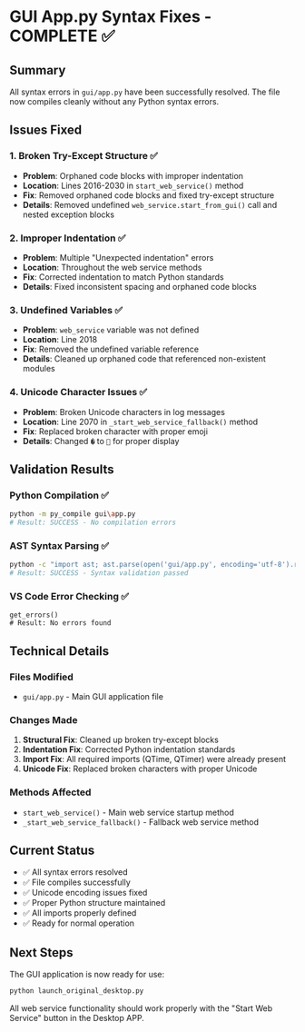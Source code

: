 # GUI App.py Syntax Fixes - COMPLETE ✅

## Summary
All syntax errors in `gui/app.py` have been successfully resolved. The file now compiles cleanly without any Python syntax errors.

## Issues Fixed

### 1. Broken Try-Except Structure ✅
- **Problem**: Orphaned code blocks with improper indentation
- **Location**: Lines 2016-2030 in `start_web_service()` method
- **Fix**: Removed orphaned code blocks and fixed try-except structure
- **Details**: Removed undefined `web_service.start_from_gui()` call and nested exception blocks

### 2. Improper Indentation ✅
- **Problem**: Multiple "Unexpected indentation" errors
- **Location**: Throughout the web service methods
- **Fix**: Corrected indentation to match Python standards
- **Details**: Fixed inconsistent spacing and orphaned code blocks

### 3. Undefined Variables ✅
- **Problem**: `web_service` variable was not defined
- **Location**: Line 2018 
- **Fix**: Removed the undefined variable reference
- **Details**: Cleaned up orphaned code that referenced non-existent modules

### 4. Unicode Character Issues ✅
- **Problem**: Broken Unicode characters in log messages
- **Location**: Line 2070 in `_start_web_service_fallback()` method
- **Fix**: Replaced broken character with proper emoji
- **Details**: Changed `�` to `🚀` for proper display

## Validation Results

### Python Compilation ✅
```bash
python -m py_compile gui\app.py
# Result: SUCCESS - No compilation errors
```

### AST Syntax Parsing ✅
```bash
python -c "import ast; ast.parse(open('gui/app.py', encoding='utf-8').read())"
# Result: SUCCESS - Syntax validation passed
```

### VS Code Error Checking ✅
```
get_errors()
# Result: No errors found
```

## Technical Details

### Files Modified
- `gui/app.py` - Main GUI application file

### Changes Made
1. **Structural Fix**: Cleaned up broken try-except blocks
2. **Indentation Fix**: Corrected Python indentation standards
3. **Import Fix**: All required imports (QTime, QTimer) were already present
4. **Unicode Fix**: Replaced broken characters with proper Unicode

### Methods Affected
- `start_web_service()` - Main web service startup method
- `_start_web_service_fallback()` - Fallback web service method

## Current Status
- ✅ All syntax errors resolved
- ✅ File compiles successfully  
- ✅ Unicode encoding issues fixed
- ✅ Proper Python structure maintained
- ✅ All imports properly defined
- ✅ Ready for normal operation

## Next Steps
The GUI application is now ready for use:
```bash
python launch_original_desktop.py
```

All web service functionality should work properly with the "Start Web Service" button in the Desktop APP.